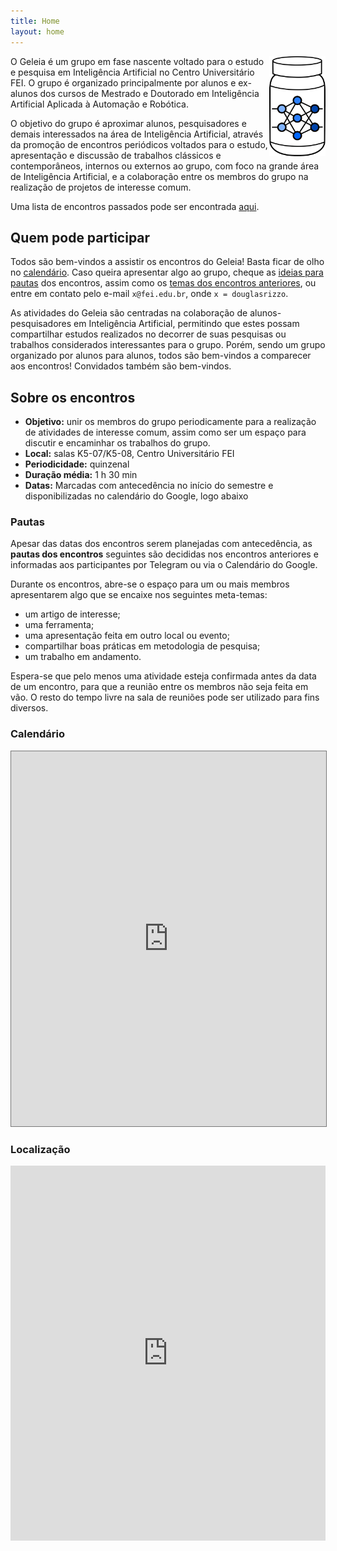 ```yaml
---
title: Home
layout: home
---
```


<div style="float: right">
    <img src="./logo.svg" alt="Este é o logo do Geleia" height="160px"/>
</div>

<!-- * Do not remove this line (it will not be displayed)
{:toc} -->

O Geleia é um grupo em fase nascente voltado
para o estudo e pesquisa em Inteligência Artificial no Centro
Universitário FEI. O grupo é organizado principalmente por alunos e ex-alunos dos cursos
de Mestrado e Doutorado em Inteligência Artificial Aplicada à Automação
e Robótica.

O objetivo do grupo é aproximar alunos, pesquisadores e demais interessados na área de
Inteligência Artificial, através da promoção de encontros periódicos voltados para o
estudo, apresentação e discussão de trabalhos clássicos e
contemporâneos, internos ou externos ao grupo, com foco na grande área
de Inteligência Artificial, e a colaboração entre os membros do grupo na
realização de projetos de interesse comum.

Uma lista de encontros passados pode ser encontrada [aqui][encontros].

## Quem pode participar

Todos são bem-vindos a assistir os encontros do Geleia! Basta ficar de olho no [calendário](#calendário). Caso queira apresentar algo ao grupo, cheque as [ideias para pautas](#pautas) dos encontros, assim como os [temas dos encontros anteriores][encontros], ou entre em contato pelo e-mail `x@fei.edu.br`, onde `x = douglasrizzo`.

As atividades do Geleia são centradas na colaboração de alunos-pesquisadores em Inteligência Artificial, permitindo que estes possam compartilhar estudos realizados no decorrer de suas pesquisas ou trabalhos considerados interessantes para o grupo. Porém, sendo um grupo organizado por alunos para alunos, todos são bem-vindos a comparecer aos encontros! Convidados também são bem-vindos.

## Sobre os encontros

* **Objetivo:** unir os membros do grupo periodicamente
para a realização de atividades de interesse comum, assim como ser um
espaço para discutir e encaminhar os trabalhos do grupo.
* **Local:** salas K5-07/K5-08, Centro Universitário FEI
* **Periodicidade:** quinzenal
* **Duração média:** 1 h 30 min
* **Datas:** Marcadas com antecedência no início do semestre e disponibilizadas no calendário do Google, logo abaixo

### Pautas

Apesar das datas dos encontros serem planejadas com antecedência, as
**pautas dos encontros** seguintes são decididas nos encontros
anteriores e informadas aos participantes por Telegram ou via o
Calendário do Google.

Durante os encontros, abre-se o espaço para um ou mais membros apresentarem algo que se encaixe nos seguintes meta-temas:

* um artigo de interesse;
* uma ferramenta;
* uma apresentação feita em outro local ou evento;
* compartilhar boas práticas em metodologia de pesquisa;
* um trabalho em andamento.

Espera-se que pelo menos uma atividade esteja confirmada antes da data de um encontro, para que a reunião entre os membros não seja feita em vão. O resto do tempo livre na sala de reuniões pode ser utilizado para fins diversos.

### Calendário

<iframe
    src="https://calendar.google.com/calendar/embed?height=600&amp;wkst=1&amp;bgcolor=%23ffffff&amp;ctz=America%2FSao_Paulo&amp;src=dTJnbjBsOXFkaGhzamxpbWhpczlmNzlhdjRAZ3JvdXAuY2FsZW5kYXIuZ29vZ2xlLmNvbQ&amp;color=%238E24AA"
    style="border:solid 1px #777" width="100%" height="600" frameborder="0" scrolling="no">
</iframe>

### Localização

<iframe
    src="https://www.google.com/maps/embed?pb=!1m18!1m12!1m3!1d3652.6486943807276!2d-46.58159194882757!3d-23.724236273438052!2m3!1f0!2f0!3f0!3m2!1i1024!2i768!4f13.1!3m3!1m2!1s0x94ce4158ef9c7c05%3A0x776b798985695f52!2sCentro%20Universit%C3%A1rio%20FEI%20-%20Campus%20S%C3%A3o%20Bernardo%20do%20Campo!5e0!3m2!1spt-PT!2sbr!4v1568870677476!5m2!1spt-PT!2sbr"
    width="100%" height="600" frameborder="0" style="border:0;" allowfullscreen>
</iframe>

[encontros]: /encontros